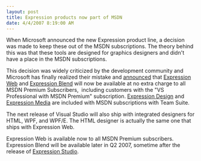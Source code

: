 ```yaml
---
layout: post
title: Expression products now part of MSDN
date: 4/4/2007 8:19:00 AM
---
```


When Microsoft announced the new Expression product line, a decision was made to keep these out of the MSDN subscriptions. The theory behind this was that these tools are designed for graphics designers and didn't have a place in the MSDN subscriptions.

This decision was widely criticized by the development community and Microsoft has finally realized their mistake and [announced](http://blogs.msdn.com/somasegar/archive/2007/04/03/listening-to-your-feedback-expression-and-msdn.aspx) that [Expression Web](http://www.microsoft.com/Expression/products/overview.aspx?key=web) and [Expression Blend](http://www.microsoft.com/Expression/products/overview.aspx?key=blend) will now be available at no extra charge to all MSDN Premium Subscribers,  including customers with the "VS Professional with MSDN Premium" subscription. [Expression Design](http://www.microsoft.com/Expression/products/overview.aspx?key=design) and [Expression Media](http://www.microsoft.com/Expression/products/overview.aspx?key=media) are included with MSDN subscriptions with Team Suite.

The next release of Visual Studio will also ship with integrated designers for HTML, WPF, and WPF/E. The HTML designer is actually the same one that ships with Expression Web.

Expression Web is available now to all MSDN Premium subscribers. Expression Blend will be available later in Q2 2007, sometime after the release of [Expression Studio](http://www.microsoft.com/expression/expression-studio/overview.aspx).
